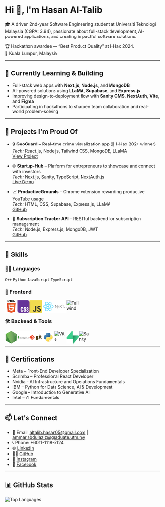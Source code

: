 # Hi 👋, I'm Hasan Al-Talib  

🎓 A driven 2nd-year Software Engineering student at Universiti Teknologi Malaysia (CGPA: 3.94), passionate about full-stack development, AI-powered applications, and creating impactful software solutions.  

🏆 Hackathon awardee — “Best Product Quality” at I-Hax 2024.  
📍 Kuala Lumpur, Malaysia  

---

## 🌱 Currently Learning & Building
- Full-stack web apps with **Next.js**, **Node.js**, and **MongoDB**
- AI-powered solutions using **LLaMA**, **Supabase**, and **Express.js**
- Improving design-to-deployment flow with **Sanity CMS**, **NextAuth**, **Vite**, and **Figma**
- Participating in hackathons to sharpen team collaboration and real-world problem-solving

---

## 🚀 Projects I'm Proud Of
- 🔒 **GeoGuard** – Real-time crime visualization app (🏅 I-Hax 2024 winner)  
  *Tech:* React.js, Node.js, Tailwind CSS, MongoDB, LLaMA  
  [View Project](https://github.com/KaifHalak/I-HAX-Team-IT-Support)

- 🌐 **Startup-Hub** – Platform for entrepreneurs to showcase and connect with investors  
  *Tech:* Next.js, Sanity, TypeScript, NextAuth.js  
  [Live Demo](https://nextjs-full-stack-app-9bi4-60jowrpqp-hasanammar05s-projects.vercel.app/)

- 📈 **ProductiveGrounds** – Chrome extension rewarding productive YouTube usage  
  *Tech:* HTML, CSS, Supabase, Express.js, LLaMA  
  [GitHub](https://github.com/HasanAmmar05/Supabase-Hackathon)

- 🧾 **Subscription Tracker API** – RESTful backend for subscription management  
  *Tech:* Node.js, Express.js, MongoDB, JWT  
  [GitHub](https://github.com/HasanAmmar05/Subscription-Tracker-API)

---

## 🧠 Skills

### 👨‍💻 Languages
`C++` `Python` `JavaScript` `TypeScript`

### 🧩 Frontend
<img align="left" alt="HTML5" width="40px" src="https://raw.githubusercontent.com/github/explore/main/topics/html/html.png" />
<img align="left" alt="CSS3" width="40px" src="https://raw.githubusercontent.com/github/explore/main/topics/css/css.png" />
<img align="left" alt="JavaScript" width="40px" src="https://raw.githubusercontent.com/github/explore/main/topics/javascript/javascript.png" />
<img align="left" alt="React" width="40px" src="https://raw.githubusercontent.com/github/explore/main/topics/react/react.png" />
<img align="left" alt="Next.js" width="40px" src="https://raw.githubusercontent.com/github/explore/main/topics/nextjs/nextjs.png" />
<img align="left" alt="Tailwind" width="40px" src="https://upload.wikimedia.org/wikipedia/commons/d/d5/Tailwind_CSS_Logo.svg" />
<br/><br/>

### 🛠️ Backend & Tools
<img align="left" alt="Node.js" width="40px" src="https://raw.githubusercontent.com/github/explore/main/topics/nodejs/nodejs.png" />
<img align="left" alt="MongoDB" width="40px" src="https://raw.githubusercontent.com/github/explore/main/topics/mongodb/mongodb.png" />
<img align="left" alt="Git" width="40px" src="https://raw.githubusercontent.com/github/explore/main/topics/git/git.png" />
<img align="left" alt="Python" width="40px" src="https://raw.githubusercontent.com/github/explore/main/topics/python/python.png" />
<img align="left" alt="Vite" width="40px" src="https://upload.wikimedia.org/wikipedia/commons/f/f1/Vitejs-logo.svg" />
<img align="left" alt="Supabase" width="40px" src="https://raw.githubusercontent.com/github/explore/main/topics/supabase/supabase.png" />
<img align="left" alt="Sanity" width="40px" src="https://avatars.githubusercontent.com/u/17177659?s=200&v=4" />
<br/><br/>

---

## 📜 Certifications
- Meta – Front-End Developer Specialization  
- Scrimba – Professional React Developer  
- Nvidia – AI Infrastructure and Operations Fundamentals  
- IBM – Python for Data Science, AI & Development  
- Google – Introduction to Generative AI  
- Intel – AI Fundamentals  

---

## 📫 Let's Connect

- 📧 Email: altalib.hasan05@gmail.com | ammar.abdulaziz@graduate.utm.my  
- 📞 Phone: +6011-1118-5124  
- 🌐 [LinkedIn](https://www.linkedin.com/in/hasan-al-talib-6095b3323/)  
- 🧑‍💻 [GitHub](https://github.com/HasanAmmar05)  
- 📸 [Instagram](https://www.instagram.com/hasanammar05/?hl=en)  
- 👤 [Facebook](https://www.facebook.com/hasan.ammar.52/)

---

## 📊 GitHub Stats

![Top Languages](https://github-readme-stats.vercel.app/api/top-langs/?username=HasanAmmar05&layout=compact&theme=dark)


